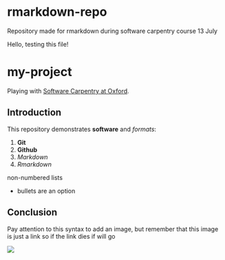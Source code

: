 # rmarkdown-repo
Repository made for rmarkdown during software carpentry course 13 July

Hello, testing this file!

# my-project

Playing with [Software Carpentry at Oxford](http://jule32.github.io/2016-07-12-Oxford).

## Introduction

This repository demonstrates **software** and _formats_:

1. **Git**
1. **Github**
1. _Markdown_
1. _Rmarkdown_

non-numbered lists
  - bullets are an option

## Conclusion

Pay attention to this syntax to add an image, but remember that this image is just a link so if the link dies if will go

![](https://octodex.github.com/images/labtocat.png)


